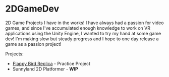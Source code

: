 # 2DGameDev
2D Game Projects I have in the works! I have always had a passion for video games, and since I've accumulated enough knowledge to work on VR applications using the Unity Engine, I wanted to try my hand at some game dev! I'm making slow but steady progress and I hope to one day release a game as a passion project!

Projects:
- [Flappy Bird Replica](https://sites.google.com/view/a-chen711/projects-publications/game-development-projects/flappy-bird-remake?authuser=0) - Practice Project
- Sunnyland 2D Platformer - **WIP**

